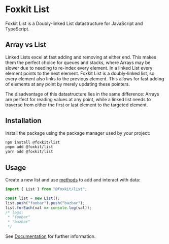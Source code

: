 # Foxkit List

Foxkit List is a Doubly-linked List datastructure for JavaScript and TypeScript.

## Array vs List

Linked Lists excel at fast adding and removing at either end. This makes them the perfect choice for queues and stacks, where Arrays may be slower due to needing to re-index every element. In a linked List every element points to the next element. Foxkit List is a doubly-linked list, so every element also links to the previous element. This allows for fast adding of elements at any point by merely updating these pointers.

The disadvantage of this datastructure lies in the same difference: Arrays are perfect for reading values at any point, while a linked list needs to traverse from either the first or last element to the targeted element.

## Installation

Install the package using the package manager used by your project:

```sh
npm install @foxkit/list
pnpm add @foxkit/list
yarn add @foxkit/list
```

## Usage

Create a new list and use [methods](docs/README.md) to add and interact with data:

```js
import { List } from "@foxkit/list";

const list = new List();
list.push("foobar").push("bazbar");
list.forEach(val => console.log(val));
/* logs:
 * "foobar"
 * "bazbar"
 */
```

See [Documentation](docs/README.md) for further information.
